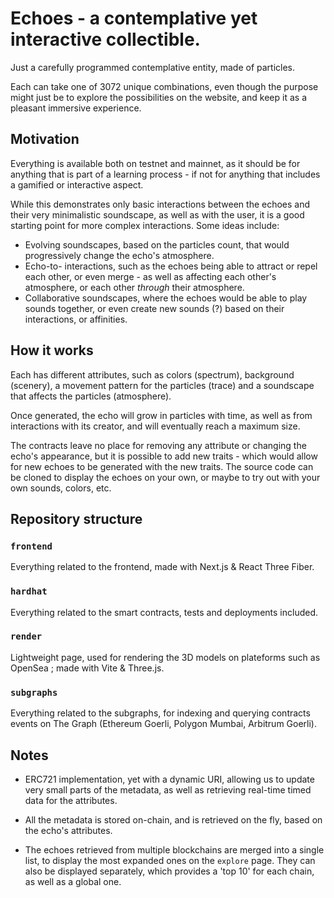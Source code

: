 # Echoes - a contemplative yet interactive collectible.

Just a carefully programmed contemplative entity, made of particles.

Each can take one of 3072 unique combinations, even though the purpose might just be to explore the possibilities on the website, and keep it as a pleasant immersive experience.

## Motivation

Everything is available both on testnet and mainnet, as it should be for anything that is part of a learning process - if not for anything that includes a gamified or interactive aspect.

While this demonstrates only basic interactions between the echoes and their very minimalistic soundscape, as well as with the user, it is a good starting point for more complex interactions. Some ideas include:

- Evolving soundscapes, based on the particles count, that would progressively change the echo's atmosphere.
- Echo-to- interactions, such as the echoes being able to attract or repel each other, or even merge - as well as affecting each other's atmosphere, or each other _through_ their atmosphere.
- Collaborative soundscapes, where the echoes would be able to play sounds together, or even create new sounds (?) based on their interactions, or affinities.

## How it works

Each has different attributes, such as colors (spectrum), background (scenery), a movement pattern for the particles (trace) and a soundscape that affects the particles (atmosphere).

Once generated, the echo will grow in particles with time, as well as from interactions with its creator, and will eventually reach a maximum size.

The contracts leave no place for removing any attribute or changing the echo's appearance, but it is possible to add new traits - which would allow for new echoes to be generated with the new traits. The source code can be cloned to display the echoes on your own, or maybe to try out with your own sounds, colors, etc.

## Repository structure

### `frontend`

Everything related to the frontend, made with Next.js & React Three Fiber.

### `hardhat`

Everything related to the smart contracts, tests and deployments included.

### `render`

Lightweight page, used for rendering the 3D models on plateforms such as OpenSea ; made with Vite & Three.js.

### `subgraphs`

Everything related to the subgraphs, for indexing and querying contracts events on The Graph (Ethereum Goerli, Polygon Mumbai, Arbitrum Goerli).

## Notes

- ERC721 implementation, yet with a dynamic URI, allowing us to update very small parts of the metadata, as well as retrieving real-time timed data for the attributes.

- All the metadata is stored on-chain, and is retrieved on the fly, based on the echo's attributes.

- The echoes retrieved from multiple blockchains are merged into a single list, to display the most expanded ones on the `explore` page. They can also be displayed separately, which provides a 'top 10' for each chain, as well as a global one.
